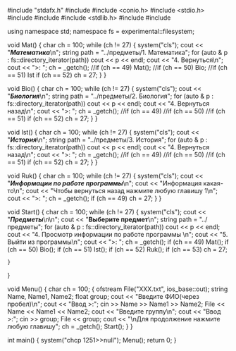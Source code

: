 #include "stdafx.h"
#include <iostream> 
#include <conio.h> 
#include <stdio.h> 
#include <fstream> 
#include <string> 
#include <stdlib.h> 
#include <iostream> 
#include <filesystem> 


using namespace std;
namespace fs = experimental::filesystem;


void Mat()
{
	char ch = 100;
	while (ch != 27)
	{
		system("cls");
		cout << "***Математика***\n";
		string path = "../предметы/1. Математика";
		for (auto & p : fs::directory_iterator(path))
			cout << p << endl;
		cout << "4. Вернуться\n";
		cout << ">: ";
		ch = _getch();
		//if (ch == 49) Mat();
		//if (ch == 50) Bio;
		//if (ch == 51) Ist
		if (ch == 52) ch = 27;
	}
}

void Bio()
{
	char ch = 100;
	while (ch != 27)
	{
		system("cls");
		cout << "***Биология***\n";
		string path = "../предметы/2. Биология";
		for (auto & p : fs::directory_iterator(path))
			cout << p << endl;
		cout << "4. Вернуться назад\n";
		cout << ">: ";
		ch = _getch();
		//if (ch == 49) 
		//if (ch == 50) 
		//if (ch == 51)
		if (ch == 52) ch = 27;
	}
}

void Ist()
{
	char ch = 100;
	while (ch != 27)
	{
		system("cls");
		cout << "***История***\n";
		string path = "../предметы/3. История";
		for (auto & p : fs::directory_iterator(path))
			cout << p << endl;
		cout << "4. Вернуться назад\n";
		cout << ">: ";
		ch = _getch();
		//if (ch == 49) 
		//if (ch == 50) 
		//if (ch == 51)
		if (ch == 52) ch = 27;
	}
}

void Ruk()
{
	char ch = 100;
	while (ch != 27)
	{
		system("cls");
		cout << "***Информации по работе программы***\n";
		cout << "Информация какая-то\n";
		cout << "Чтобы вернуться назад нажмите любую главишу 1\n";
		cout << ">: ";
		ch = _getch();
		if (ch == 49) ch = 27;
	}
}

void Start()
{
	char ch = 100;
	while (ch != 27)
	{
		system("cls");
		cout << "***Предметы***\n\n";
		cout << "**Выберите предмет**\n";
		string path = "../предметы";
		for (auto & p : fs::directory_iterator(path))
			cout << p << endl;
		cout << "4. Просмотр информации по работе программы \n";
		cout << "5. Выйти из программы\n";
		cout << ">: ";
		ch = _getch();
		if (ch == 49) Mat();
		if (ch == 50) Bio();
		if (ch == 51) Ist();
		if (ch == 52) Ruk();
		if (ch == 53) ch = 27;
		
	}
}


void Menu()
{
	char ch = 100;
	{
		ofstream File("XXX.txt", ios_base::out);
		string Name, Name1, Name2;
		float group;
		cout << "Введите ФИО(через пробел)\n";
		cout << "Ввод >:"; cin >> Name >> Name1 >> Name2; File << Name << Name1 << Name2;
		cout << "Введите группу\n";
		cout << "Ввод >:"; cin >> group; File << group;
		cout << "\nДля продолжение нажмите любую главишу";
		ch = _getch();
		Start();
	}
}


int main()
{
	system("chcp 1251>>null");
	Menu();
    return 0;
}
